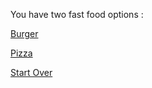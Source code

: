 You have two fast food options :

[Burger](../Burger/further-on.md)

[Pizza](../Pizza/further-on2.md)

[Start Over](../README.md)